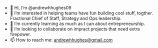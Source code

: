 - 👋 Hi, I’m @andrewhhughes09
- 👀 I’m interested in helping teams have fun building cool stuff, togther. Fractional Chief of Staff, Strategy and Ops leadership.
- 🌱 I’m currently learning as much as I can about entrepreneurship.
- 💞️ I’m looking to collaborate on impract projects that need extra firepower. 
- 📫 How to reach me: andrewhhughes@gmail.com

<!---
andrewhhughes09/andrewhhughes09 is a ✨ special ✨ repository because its `README.md` (this file) appears on your GitHub profile.
You can click the Preview link to take a look at your changes.
--->
